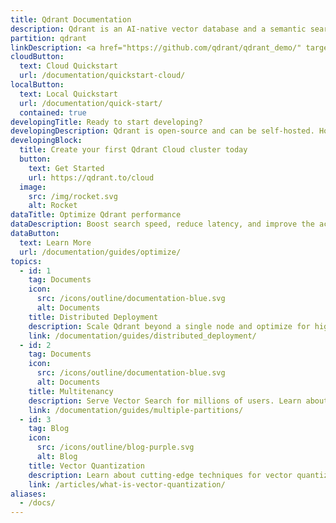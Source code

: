 ```yaml
---
title: Qdrant Documentation
description: Qdrant is an AI-native vector database and a semantic search engine. You can use it to extract meaningful information from unstructured data.
partition: qdrant
linkDescription: <a href="https://github.com/qdrant/qdrant_demo/" target="_blank">Clone this repo now</a> and build a search engine in five minutes.
cloudButton:
  text: Cloud Quickstart
  url: /documentation/quickstart-cloud/
localButton:
  text: Local Quickstart
  url: /documentation/quick-start/
  contained: true
developingTitle: Ready to start developing?
developingDescription: Qdrant is open-source and can be self-hosted. However, the quickest way to get started is with our <a href="https://qdrant.to/cloud" target="_blank">free tier</a> on Qdrant Cloud. It scales easily and provides an UI where you can interact with data.
developingBlock:
  title: Create your first Qdrant Cloud cluster today
  button:
    text: Get Started
    url: https://qdrant.to/cloud
  image:
    src: /img/rocket.svg
    alt: Rocket
dataTitle: Optimize Qdrant performance
dataDescription: Boost search speed, reduce latency, and improve the accuracy and memory usage of your qdrant deployment.
dataButton:
  text: Learn More
  url: /documentation/guides/optimize/
topics:
  - id: 1
    tag: Documents
    icon:
      src: /icons/outline/documentation-blue.svg
      alt: Documents
    title: Distributed Deployment
    description: Scale Qdrant beyond a single node and optimize for high availability, fault tolerance, and billion-scale performance.
    link: /documentation/guides/distributed_deployment/
  - id: 2
    tag: Documents
    icon:
      src: /icons/outline/documentation-blue.svg
      alt: Documents
    title: Multitenancy
    description: Serve Vector Search for millions of users. Learn about data isolation, security, and performance tuning for multi-tenant applications.
    link: /documentation/guides/multiple-partitions/
  - id: 3
    tag: Blog
    icon:
      src: /icons/outline/blog-purple.svg
      alt: Blog
    title: Vector Quantization
    description: Learn about cutting-edge techniques for vector quantization and how they can be used to improve search performance.
    link: /articles/what-is-vector-quantization/
aliases:
  - /docs/
---
```

